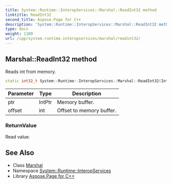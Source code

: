 ```yaml
---
title: System::Runtime::InteropServices::Marshal::ReadInt32 method
linktitle: ReadInt32
second_title: Aspose.Page for C++
description: 'System::Runtime::InteropServices::Marshal::ReadInt32 method. Reads int from memory in C++.'
type: docs
weight: 1100
url: /cpp/system.runtime.interopservices/marshal/readint32/
---
```

## Marshal::ReadInt32 method


Reads int from memory.

```cpp
static int32_t System::Runtime::InteropServices::Marshal::ReadInt32(IntPtr ptr, int offset=0)
```


| Parameter | Type | Description |
| --- | --- | --- |
| ptr | IntPtr | Memory buffer. |
| offset | int | Offset to memory buffer. |

### ReturnValue

Read value.

## See Also

* Class [Marshal](../)
* Namespace [System::Runtime::InteropServices](../../)
* Library [Aspose.Page for C++](../../../)
